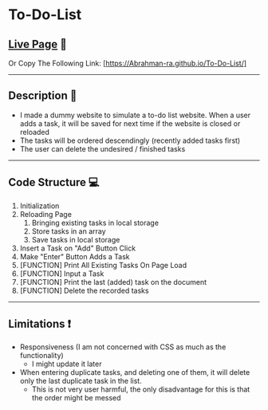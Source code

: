 # To-Do-List

## [Live Page](https://Abrahman-ra.github.io/To-Do-List/) :notebook_with_decorative_cover:

Or Copy The Following Link: [https://Abrahman-ra.github.io/To-Do-List/]

---

## Description :notebook_with_decorative_cover:

- I made a dummy website to simulate a to-do list website. When a user adds a task, it will be saved for next time if the website is closed or reloaded
- The tasks will be ordered descendingly (recently added tasks first)
- The user can delete the undesired / finished tasks

---

## Code Structure :computer:

1. Initialization
2. Reloading Page
   1. Bringing existing tasks in local storage
   2. Store tasks in an array
   3. Save tasks in local storage
3. Insert a Task on "Add" Button Click
4. Make "Enter" Button Adds a Task
5. [FUNCTION] Print All Existing Tasks On Page Load
6. [FUNCTION] Input a Task
7. [FUNCTION] Print the last (added) task on the document
8. [FUNCTION] Delete the recorded tasks

---

## Limitations :exclamation:

- Responsiveness (I am not concerned with CSS as much as the functionality)
  - I might update it later
- When entering duplicate tasks, and deleting one of them, it will delete only the last duplicate task in the list.
  - This is not very user harmful, the only disadvantage for this is that the order might be messed
